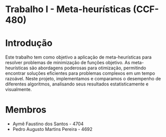 # Trabalho I - Meta-heurísticas (CCF-480)

# Introdução

Este trabalho tem como objetivo a aplicação de meta-heurísticas para resolver problemas de minimização de funções objetivo. As meta-heurísticas são abordagens poderosas para otimização, permitindo encontrar soluções eficientes para problemas complexos em um tempo razoável. Neste projeto, implementamos e comparamos o desempenho de diferentes algoritmos, analisando seus resultados estatisticamente e visualmente.

# Membros
- Aymê Faustino dos Santos - 4704
- Pedro Augusto Martins Pereira - 4692
